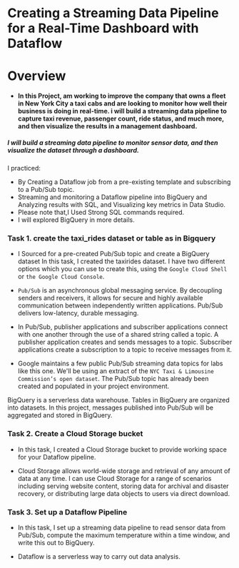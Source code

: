# Creating a Streaming Data Pipeline for a Real-Time Dashboard with Dataflow

# Overview
- **In this Project, am working to improve the company that owns a fleet in New York City a taxi cabs and are looking to monitor how well their business is doing in real-time. i will build a streaming data pipeline to capture taxi revenue, passenger count, ride status, and much more, and then visualize the results in a management dashboard.**

##### I will build a streaming data pipeline to monitor sensor data, and then visualize the dataset through a dashboard.

I practiced: 
- By Creating a Dataflow job from a pre-existing template and subscribing to a Pub/Sub topic. 
- Streaming and monitoring a Dataflow pipeline into BigQuery and Analyzing results with SQL, and Visualizing key metrics in Data Studio. 
- Please note that,I Used Strong SQL commands required. 
- I will explored BigQuery in more details.

### Task 1. create the taxi_rides dataset or table as in Bigquery
- I Sourced for a pre-created Pub/Sub topic and create a BigQuery dataset
In this task, I created the taxirides dataset. I have two different options which you can use to create this, using the ``Google Cloud Shell`` or ``the Google Cloud Console``.

- ``Pub/Sub`` is an asynchronous global messaging service. By decoupling senders and receivers, it allows for secure and highly available communication between independently written applications. Pub/Sub delivers low-latency, durable messaging.

- In Pub/Sub, publisher applications and subscriber applications connect with one another through the use of a shared string called a topic. A publisher application creates and sends messages to a topic. Subscriber applications create a subscription to a topic to receive messages from it.

- Google maintains a few public Pub/Sub streaming data topics for labs like this one. We'll be using an extract of the ``NYC Taxi & Limousine Commission’s open dataset``. The Pub/Sub topic has already been created and populated in your project environment.

BigQuery is a serverless data warehouse. Tables in BigQuery are organized into datasets. In this project, messages published into Pub/Sub will be aggregated and stored in BigQuery.

### Task 2. Create a Cloud Storage bucket
- In this task, I created a Cloud Storage bucket to provide working space for your Dataflow pipeline.

- Cloud Storage allows world-wide storage and retrieval of any amount of data at any time. I can use Cloud Storage for a range of scenarios including serving website content, storing data for archival and disaster recovery, or distributing large data objects to users via direct download.

### Task 3. Set up a Dataflow Pipeline
- In this task, I set up a streaming data pipeline to read sensor data from Pub/Sub, compute the maximum temperature within a time window, and write this out to BigQuery.

- Dataflow is a serverless way to carry out data analysis.
